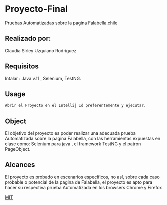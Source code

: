 # Proyecto-Final

Pruebas Automatizadas sobre la pagina Falabella.chile

## Realizado por:
Claudia Sirley Uzquiano Rodriguez

## Requisitos
Intalar : Java v.11 , Selenium, TestNG.



## Usage

```python
Abrir el Proyecto en el Intellij Id preferentemente y ejecutar.

```

## Object
El objetivo  del proyecto  es poder realizar una adecuada prueba Automatizada sobre la pagina Falabella, con las herramientas expuestas en clase como: Selenium para java , el framework TestNG y el patron PageObject.

## Alcances
El proyecto es probado  en escenarios específicos, no así, sobre cada caso probable o potencial de la pagina de Falabella, el proyecto es apto para hacer su respectiva prueba Automatizada en los browsers Chrome y Firefox

[MIT](https://choosealicense.com/licenses/mit/)